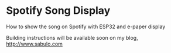 # Spotify Song Display
How to show the song on Spotify with ESP32 and e-paper display

Building instructions will be available soon on my blog, http://www.sabulo.com
